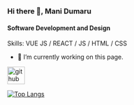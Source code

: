 ### Hi there 👋, Mani Dumaru
#### Software Development and Design


Skills: VUE JS / REACT / JS / HTML / CSS

- 🔭 I’m currently working on this page. 


[<img src='https://cdn.jsdelivr.net/npm/simple-icons@3.0.1/icons/github.svg' alt='github' height='40'>](https://github.com/manidumaru)  

[![Top Langs](https://github-readme-stats.vercel.app/api/top-langs/?username=manidumaru)](https://github.com/anuraghazra/github-readme-stats)

